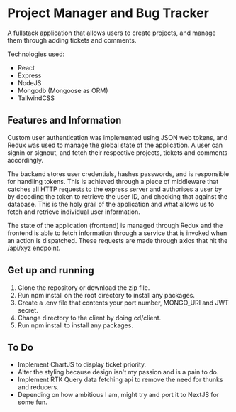 # Project Manager and Bug Tracker

A fullstack application that allows users to create projects, and manage them through adding tickets and comments.

Technologies used:

- React
- Express
- NodeJS
- Mongodb (Mongoose as ORM)
- TailwindCSS

## Features and Information

Custom user authentication was implemented using JSON web tokens, and Redux was used to manage the global state of the application. A user can signin or signout, and fetch their respective projects, tickets and comments accordingly.

The backend stores user credentials, hashes passwords, and is responsible for handling tokens. This is achieved through a piece of middleware that catches all HTTP requests to the express server and authorises a user by by decoding the token to retrieve the user ID, and checking that against the database. This is the holy grail of the application and what allows us to fetch and retrieve individual user information.

The state of the application (frontend) is managed through Redux and the frontend is able to fetch information through a service that is invoked when an action is dispatched. These requests are made through axios that hit the /api/xyz endpoint.

## Get up and running

1. Clone the repository or download the zip file.
2. Run npm install on the root directory to install any packages.
3. Create a .env file that contents your port number, MONGO_URI and JWT secret.
4. Change directory to the client by doing cd/client.
5. Run npm install to install any packages.

## To Do

- Implement ChartJS to display ticket priority.
- Alter the styling because design isn't my passion and is a pain to do.
- Implement RTK Query data fetching api to remove the need for thunks and reducers.
- Depending on how ambitious I am, might try and port it to NextJS for some fun.
